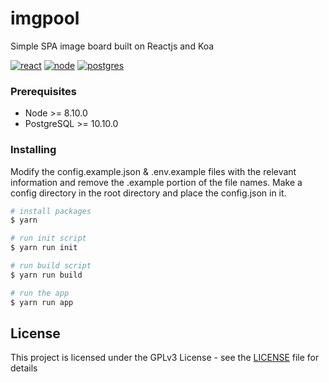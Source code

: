 # imgpool

Simple SPA image board built on Reactjs and Koa

[![react](https://img.shields.io/badge/react-v16.8.6-blue.svg)](https://github.com/facebook/react)
[![node](https://img.shields.io/badge/node-%3E%3D%208.10.0-brightgreen)](https://github.com/nodejs/node)
[![postgres](https://img.shields.io/badge/postgres-%3E%3D%2010.10.0-blue)](https://github.com/postgres/postgres)

### Prerequisites

- Node >= 8.10.0
- PostgreSQL >= 10.10.0

### Installing

Modify the config.example.json & .env.example files with the relevant information and remove the .example portion of the file names. Make a config directory in the root directory and place the config.json in it.

```bash
# install packages
$ yarn

# run init script
$ yarn run init

# run build script
$ yarn run build

# run the app
$ yarn run app
```

## License

This project is licensed under the GPLv3 License - see the [LICENSE](https://github.com/davidroffe/imgpool/blob/master/LICENSE) file for details
